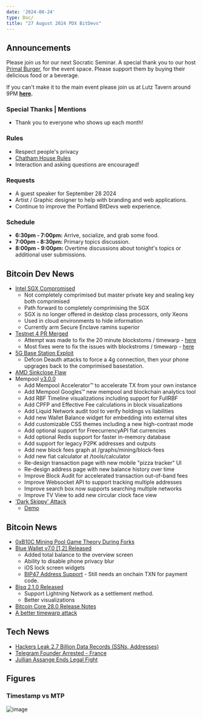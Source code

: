 ```yaml
---
date: '2024-08-24'
type: Doc/
title: "27 August 2024 PDX BitDevs"
---
```


## Announcements

Please join us for our next Socratic Seminar. A special thank you to our host <a href="https://dicksprimalburger.com/" data-no-summary>Primal Burger</a>, for the event space. Please support them by buying their delicious food or a beverage.

If you can't make it to the main event please join us at Lutz Tavern around 9PM **<a href="https://www.lutztavern.com/" data-no-summary>here</a>.**

### Special Thanks | Mentions

- Thank you to everyone who shows up each month!

### Rules

- Respect people's privacy
- [Chatham House Rules](https://www.chathamhouse.org/about-us/chatham-house-rule)
- Interaction and asking questions are encouraged!

### Requests

- A guest speaker for September 28 2024
- Artist / Graphic designer to help with branding and web applications.
- Continue to improve the Portland BitDevs web experience.

### Schedule

- **6:30pm - 7:00pm:** Arrive, socialize, and grab some food.
- **7:00pm - 8:30pm:** Primary topics discussion.
- **8:00pm - 9:00pm:** Overtime discussions about tonight's topics or additional user submissions.

## Bitcoin Dev News

- [Intel SGX Compromised](https://x.com/_markel___/status/1828112469010596347)
  - Not completely comprimised but master private key and sealing key both comprimised
  - Path forward to completely comprimising the SGX
  - SGX is no longer offered in desktop class processors, only Xeons
  - Used in cloud environments to hide information
  - Currently arm Secure Enclave ramins superior
- [Testnet 4 PR Merged](https://bitcoincore.reviews/29775)
  - Attempt was made to fix the 20 minute blockstoms / timewarp - [here](https://github.com/bitcoin/bitcoin/blob/3714692644f45808a6480525abc36870aeee1de4/src/pow.cpp#L32)
  - Most fixes were to fix the issues with blockstroms / timewarp - [here](https://blog.lopp.net/griefing-bitcoin-testnet/)
- [5G Base Station Exploit](https://techcrunch.com/2024/08/07/hackers-could-spy-on-cellphone-users-by-abusing-5g-baseband-flaws-researchers-say/)
  - Defcon Deauth attacks to force a 4g connection, then your phone upgrages back to the comprimised basestation.
- [AMD Sinkclose Flaw](https://www.wired.com/story/amd-chip-sinkclose-flaw/)
- Mempool [v3.0.0](https://github.com/mempool/mempool/releases/tag/v3.0.0)
  - Add Mempool Accelerator™ to accelerate TX from your own instance
  - Add Mempool Googles™ new mempool and blockchain analytics tool
  - Add RBF Timeline visualizations including support for FullRBF
  - Add CPFP and Effective Fee calculations in block visualizations
  - Add Liquid Network audit tool to verify holdings vs liabilities
  - Add new Wallet Balance widget for embedding into external sites
  - Add customizable CSS themes including a new high-contrast mode
  - Add optional support for FreecurrencyAPI fiat currencies
  - Add optional Redis support for faster in-memory database
  - Add support for legacy P2PK addresses and outputs
  - Add new block fees graph at /graphs/mining/block-fees
  - Add new fiat calculator at /tools/calculator
  - Re-design transaction page with new mobile "pizza tracker" UI
  - Re-design address page with new balance history over time
  - Improve Block Audit for accelerated transaction out-of-band fees
  - Improve Websocket API to support tracking multiple addresses
  - Improve search box now supports searching multiple networks
  - Improve TV View to add new circular clock face view
- ['Dark Skippy' Attack](https://cointelegraph.com/learn/dark-skippy-attack-how-to-protect-against-it)
  - [Demo](https://darkskippy.com/)

## Bitcoin News
- [0xB10C Mining Pool Game Theory During Forks](https://x.com/0xB10C/status/1811390920744468502)
- [Blue Wallet v7.0 [1,2] Released](https://github.com/BlueWallet/BlueWallet/releases/tag/v7.0.2)
  - Added total balance to the overview screen
  - Ability to disable phone privacy blur
  - iOS lock screen widgets
  - [BIP47 Address Support](https://medium.com/@ottosch/how-bip47-works-ee641cc14bf3) - Still needs an onchain TXN for payment code.
- [Bisq 2.1.0 Released](https://github.com/bisq-network/bisq2/releases/tag/v2.1.0)
  - Support Lightning Network as a settlement method.
  - Better visualizations
- [Bitcoin Core 28.0 Release Notes](https://github.com/bitcoin-core/bitcoin-devwiki/wiki/28.0-Release-Notes-Draft)
- [A better timewarp attack](https://delvingbitcoin.org/t/zawy-s-alternating-timestamp-attack/1062/12)

## Tech News
- [Hackers Leak 2.7 Billion Data Records (SSNs, Addresses)](https://www.bleepingcomputer.com/news/security/hackers-leak-27-billion-data-records-with-social-security-numbers/)
- [Telegram Founder Arrested - France](https://x.com/Zlatti_71/status/1828529272539304278)
- [Jullian Assange Ends Legal Fight](https://apnews.com/article/assange-justice-department-plea-wikileaks-saipan-australia-00eb380879ff636cc9b916f82f82ed40)

## Figures
### Timestamp vs MTP
![image](https://github.com/user-attachments/assets/075a55c8-af89-4430-bbbf-d20db07d8d63)
